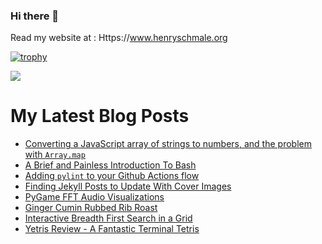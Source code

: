 ### Hi there 👋

Read my website at : Https://www.henryschmale.org

[![trophy](https://github-profile-trophy.vercel.app/?username=hschmale16)](https://github.com/ryo-ma/github-profile-trophy)

![](https://komarev.com/ghpvc/?username=hschmale16)

# My Latest Blog Posts
<!-- BLOG-POST-LIST:START -->
- [Converting a JavaScript array of strings to numbers, and the problem with `Array.map`](https://www.henryschmale.org/2021/03/15/parseInt-array.html)
- [A Brief and Painless Introduction To Bash](https://www.henryschmale.org/2021/01/27/bash-pres.html)
- [Adding `pylint` to your Github Actions flow](https://www.henryschmale.org/2021/01/21/pylint-github-actions.html)
- [Finding Jekyll Posts to Update With Cover Images](https://www.henryschmale.org/2021/01/10/grep-jekyll-img-covers.html)
- [PyGame FFT Audio Visualizations](https://www.henryschmale.org/2021/01/07/pygame-linein-audio-viz.html)
- [Ginger Cumin Rubbed Rib Roast](https://www.henryschmale.org/2020/12/31/rib-roast-rub.html)
- [Interactive Breadth First Search in a Grid](https://www.henryschmale.org/2020/12/20/bfs-grid-explorer.html)
- [Yetris Review - A Fantastic Terminal Tetris](https://www.henryschmale.org/2020/12/08/yetris.html)
<!-- BLOG-POST-LIST:END -->

<!-- STACKOVERFLOW:START -->
<!-- STACKOVERFLOW:END -->

